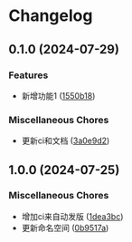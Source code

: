 # Changelog

## 0.1.0 (2024-07-29)


### Features

* 新增功能1 ([1550b18](https://github.com/ajiho/think-weather/commit/1550b187f86b6b7fd5f11807a8c6d01a8fecd9c2))


### Miscellaneous Chores

* 更新ci和文档 ([3a0e9d2](https://github.com/ajiho/think-weather/commit/3a0e9d2d70c130d421eefbcd2878dcb119e5d299))

## 1.0.0 (2024-07-25)


### Miscellaneous Chores

* 增加ci来自动发版 ([1dea3bc](https://github.com/ajiho/think-weather/commit/1dea3bc8b93515385dfc1f59fa60389ddfe6ea0f))
* 更新命名空间 ([0b9517a](https://github.com/ajiho/think-weather/commit/0b9517affd0d4e96c5f3e74905c09541a508fb65))
